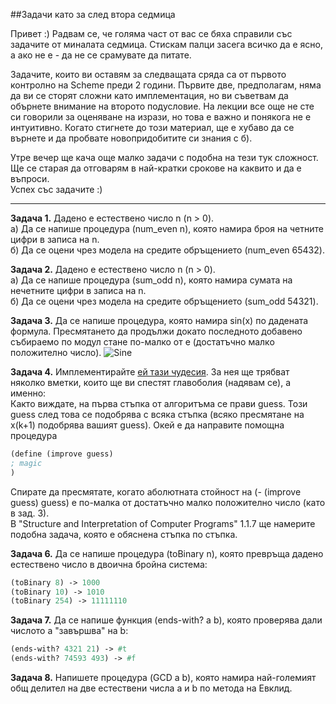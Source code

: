 ##Задачи като за след втора седмица

Привет :) Радвам се, че голяма част от вас се бяха справили със задачите от
миналата седмица. Стискам палци засега всичко да е ясно, а ако не е - да
не се срамувате да питате.

Задачите, които ви оставям за следващата сряда са от първото контролно на 
Scheme преди 2 години. Първите две, предполагам, няма да ви се сторят сложни като
имплементация, но ви съветвам да обърнете внимание на второто подусловие.
На лекции все още не сте си говорили за оценяване на изрази, но това е важно и
понякога не е интуитивно. Когато стигнете до този материал, ще е хубаво
да се върнете и да пробвате новопридобитите си знания с б).

Утре вечер ще кача още малко задачи с подобна на тези тук сложност. Ще се старая
да отговарям в най-кратки срокове на каквито и да е въпроси.  
Успех със задачите :)
* * *
**Задача 1.** Дадено е естествено число n (n > 0).  
а) Да се напише процедура (num_even n), която намира броя на четните цифри в записа на n.  
б)  Да се оцени чрез модела на средите обръщението (num_even 65432).

**Задача 2.** Дадено е естествено число n (n > 0).  
а) Да се напише процедура (sum_odd n), която намира сумата на нечетните цифри в записа на n.  
б)  Да се оцени чрез модела на средите обръщението (sum_odd 54321).

**Задача 3.**  Да се напише процедура, която намира sin(x) по дадената формула.
Пресмятането да продължи докато последното добавено събираемо по модул стане по-малко от e
(достатъчно малко положително число).
![Sine](https://wikimedia.org/api/rest_v1/media/math/render/svg/18f6fcb7589b3e0c2891dacebdcae5408c6a3ceb)

**Задача 4.** Имплементирайте [ей тази чудесия](https://en.wikipedia.org/wiki/Nth_root_algorithm).
За нея ще трябват няколко вметки, които ще ви спестят главоболия (надявам се), а именно:  
Както виждате, на първа стъпка от алгоритъма се прави guess. Този guess след това се
подобрява с всяка стъпка (всяко пресмятане на x(k+1) подобрява вашият guess).
Окей е да направите помощна процедура
```Scheme
(define (improve guess)
; magic
)
```
Спирате да пресмятате, когато аболютната стойност на (- (improve guess) guess) е по-малка от
достатъчно малко положително число (като в зад. 3).  
В "Structure and Interpretation of Computer Programs" 1.1.7 ще намерите подобна задача, която е обяснена стъпка по стъпка.
  
  
**Задача 6.** Да се напише процедура (toBinary n), която превръща дадено естествено
число в двоична бройна система:
```Scheme
(toBinary 8) -> 1000
(toBinary 10) -> 1010
(toBinary 254) -> 11111110
```

**Задача 7.** Да се напише функция (ends-with? a b), която проверява дали числото а "завършва" на b:
```Scheme
(ends-with? 4321 21) -> #t
(ends-with? 74593 493) -> #f
```

**Задача 8.** Напишете процедура (GCD a b), която намира най-големият общ делител
на две естествени числа а и b по метода на Евклид.